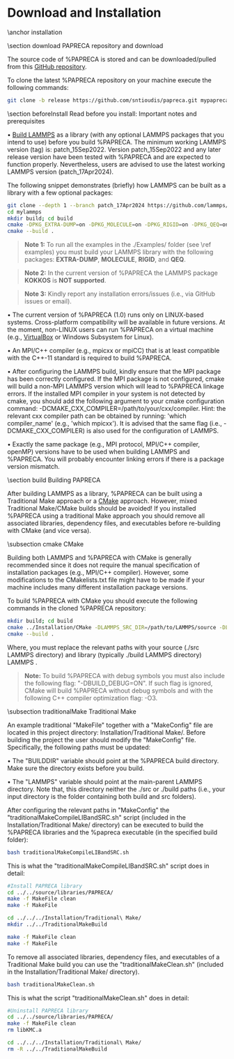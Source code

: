 # Download and Installation

\anchor installation

\section download PAPRECA repository and download

The source code of %PAPRECA is stored and can be downloaded/pulled from this [GitHub repository](https://github.com/sntioudis/papreca).

To clone the latest %PAPRECA repository on your machine execute the following commands:

```bash
git clone -b release https://github.com/sntioudis/papreca.git mypapreca #Add the latest PAPRECA repository to a folder named mypapreca
```

\section beforeInstall Read before you install: Important notes and prerequisites

&bull; [Build LAMMPS](https://docs.lammps.org/Install.html) as a library (with any optional LAMMPS packages that you intend to use) before you build %PAPRECA. The minimum working LAMMPS version (tag) is: patch_15Sep2022. Version patch_15Sep2022 and any later release version have been tested with %PAPRECA and are expected to function properly. Nevertheless, users are advised to use the latest working LAMMPS version (patch_17Apr2024).

The following snippet demonstrates (briefly) how LAMMPS can be built as a library with a few optional packages:

```bash
git clone --depth 1 --branch patch_17Apr2024 https://github.com/lammps/lammps.git mylammps #clone LAMMPS with tag patch_17Apr2024 to a folder named mylammps
cd mylammps
mkdir build; cd build
cmake -DPKG_EXTRA-DUMP=on -DPKG_MOLECULE=on -DPKG_RIGID=on -DPKG_QEQ=on -DPKG_REAXFF=on -DBUILD_LIB=on -DBUILD_SHARED_LIBS=off -DBUILD_STATIC_LIBS=on ../cmake #Configure LAMMPS, build with some optional package, and enable static library building
cmake --build .
```

> **Note 1:**
> To run all the examples in the ./Examples/ folder (see \ref examples) you must build your LAMMPS library with the following packages: **EXTRA-DUMP**, **MOLECULE**, **RIGID**, and **QEQ**.

> **Note 2:**
> In the current version of %PAPRECA the LAMMPS package **KOKKOS** is **NOT supported**.
  
> **Note 3:**
> Kindly report any installation errors/issues (i.e., via GitHub issues or email).


&bull; The current version of %PAPRECA (1.0) runs only on LINUX-based systems. Cross-platform compatibility will be available in future versions. At the moment, non-LINUX users can run %PAPRECA on a virtual machine (e.g., [VirtualBox](https://www.virtualbox.org/) or Windows Subsystem for Linux).

&bull; An MPI/C++ compiler (e.g., mpicxx or mpiCC) that is at least compatible with the C++-11 standard is required to build %PAPRECA.

&bull; After configuring the LAMMPS build, kindly ensure that the MPI package has been correctly configured. If the MPI package is not configured, cmake will build a non-MPI LAMMPS version which will lead to %PAPRECA linkage errors. If the installed MPI compiler in your system is not detected by cmake, you should add the following argument to your cmake configuration command: -DCMAKE_CXX_COMPILER=/path/to/your/cxx/compiler. Hint: the relevant cxx compiler path can be obtained by running: 'which compiler_name' (e.g., 'which mpicxx'). It is advised that the same flag (i.e., -DCMAKE_CXX_COMPILER) is also used for the configuration of LAMMPS.

&bull; Exactly the same package (e.g., MPI protocol, MPI/C++ compiler, openMP) versions have to be used when building LAMMPS and %PAPRECA. You will probably encounter linking errors if there is a package version mismatch.

\section build Building PAPRECA

After building LAMMPS as a library, %PAPRECA can be built using a Traditional Make approach or a [CMake](https://cmake.org/) approach. However, mixed Traditional Make/CMake builds should be avoided! If you installed %PAPRECA using a traditional Make approach you should remove all associated libraries, dependency files, and executables before re-building with CMake (and vice versa).

\subsection cmake CMake

Building both LAMMPS and %PAPRECA with CMake is generally recommended since it does not require the manual specification of installation packages (e.g., MPI/C++ compiler). However, some modifications
to the CMakelists.txt file might have to be made if your machine includes many different installation package versions.

To build %PAPRECA with CMake you should execute the following commands in the cloned %PAPRECA repository:

```bash
mkdir build; cd build
cmake ../Installation/CMake -DLAMMPS_SRC_DIR=/path/to/LAMMPS/source -DLAMMPS_LIB_DIR=/path/to/LAMMPS/library #Replace paths with YOUR source (./src LAMMPS directory) and library (typically ./build LAMMPS directory) paths.
cmake --build .
```

Where, you must replace the relevant paths with your source (./src LAMMPS directory) and library (typically ./build LAMMPS directory) LAMMPS . 

> **Note:**
> To build %PAPRECA with debug symbols you must also include the following flag: "-DBUILD_DEBUG=ON". If such flag is ignored, CMake will build %PAPRECA without debug symbols and with the following C++ compiler optimization flag: -O3.

\subsection traditionalMake Traditional Make

An example traditional "MakeFile" together with a "MakeConfig" file are located in this project directory: Installation/Traditional Make/. Before building the project the user should modify the "MakeConfig" file.
Specifically, the following paths must be updated:

&bull; The "BUILDDIR" variable should point at the %PAPRECA build directory. Make sure the directory exists before you build.

&bull; The "LAMMPS" variable should point at the main-parent LAMMPS directory. Note that, this directory neither the ./src or ./build paths (i.e., your input directory is the folder containing both build and src folders).

After configuring the relevant paths in "MakeConfig" the "traditionalMakeCompileLIBandSRC.sh" script (included in the Installation/Traditional Make/ directory) can be executed to build the %PAPRECA libraries and the %papreca executable (in the specified build folder):

```bash
bash traditionalMakeCompileLIBandSRC.sh
```

This is what the "traditionalMakeCompileLIBandSRC.sh" script does in detail:

```bash
#Install PAPRECA library
cd ../../source/libraries/PAPRECA/
make -f MakeFile clean
make -f MakeFile

cd ../../../Installation/Traditional\ Make/
mkdir ../../TraditionalMakeBuild

make -f MakeFile clean
make -f MakeFile
```

To remove all associated libraries, dependency files, and executables of a Traditional Make build you can use the "traditionalMakeClean.sh" (included in the Installation/Traditional Make/ directory).

```bash
bash traditionalMakeClean.sh
```

This is what the script "traditionalMakeClean.sh" does in detail:

```bash
#Uninstall PAPRECA library
cd ../../source/libraries/PAPRECA/
make -f MakeFile clean
rm libKMC.a

cd ../../../Installation/Traditional\ Make/
rm -R ../../TraditionalMakeBuild
```
